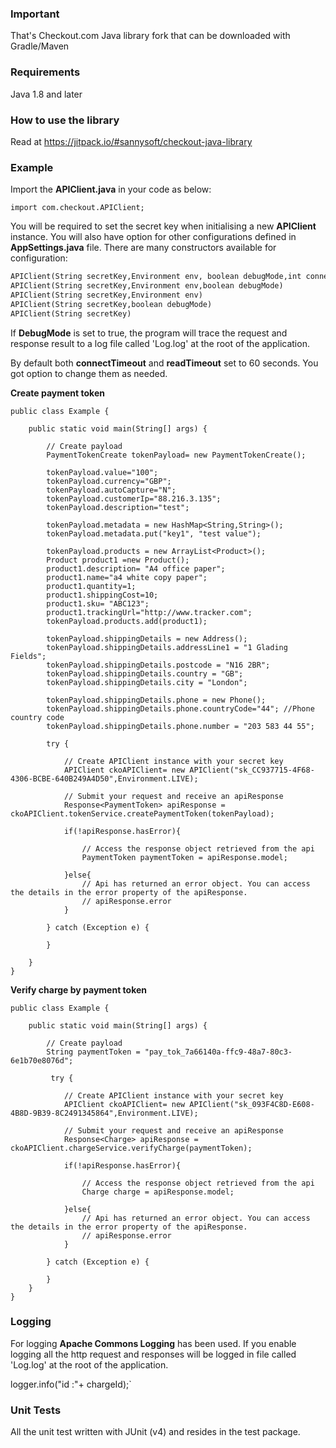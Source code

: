 ### Important

That's Checkout.com Java library fork that can be downloaded with Gradle/Maven

### Requirements

Java 1.8 and later

### How to use the library

Read at https://jitpack.io/#sannysoft/checkout-java-library

### Example

Import the **APIClient.java** in your code as below:   
```
import com.checkout.APIClient;
```

You will be required to set the secret key when initialising a new **APIClient** instance. You will also have option for other configurations defined in **AppSettings.java** file. There are many constructors available for configuration:

```html
APIClient(String secretKey,Environment env, boolean debugMode,int connectTimeout,int readTimeout)
APIClient(String secretKey,Environment env,boolean debugMode)
APIClient(String secretKey,Environment env)
APIClient(String secretKey,boolean debugMode) 
APIClient(String secretKey)
```

If **DebugMode** is set to true, the program will trace the request and response result to a log file called 'Log.log' at the root of the application.

By default both **connectTimeout** and **readTimeout** set to 60 seconds. You got option to change them as needed.

**Create payment token**

```
public class Example {

	public static void main(String[] args) {
			
		// Create payload
	    PaymentTokenCreate tokenPayload= new PaymentTokenCreate();

	    tokenPayload.value="100";
	    tokenPayload.currency="GBP";
	    tokenPayload.autoCapture="N";
	    tokenPayload.customerIp="88.216.3.135";
	    tokenPayload.description="test";

	    tokenPayload.metadata = new HashMap<String,String>();
	    tokenPayload.metadata.put("key1", "test value");

	    tokenPayload.products = new ArrayList<Product>();
	    Product product1 =new Product();
	    product1.description= "A4 office paper";
	    product1.name="a4 white copy paper";
	    product1.quantity=1;
	    product1.shippingCost=10;
	    product1.sku= "ABC123";
	    product1.trackingUrl="http://www.tracker.com";
	    tokenPayload.products.add(product1);

	    tokenPayload.shippingDetails = new Address();
	    tokenPayload.shippingDetails.addressLine1 = "1 Glading Fields";
	    tokenPayload.shippingDetails.postcode = "N16 2BR";
	    tokenPayload.shippingDetails.country = "GB";
	    tokenPayload.shippingDetails.city = "London";

	    tokenPayload.shippingDetails.phone = new Phone();
	    tokenPayload.shippingDetails.phone.countryCode="44"; //Phone country code
	    tokenPayload.shippingDetails.phone.number = "203 583 44 55";

	    try {

	        // Create APIClient instance with your secret key
	        APIClient ckoAPIClient= new APIClient("sk_CC937715-4F68-4306-BCBE-640B249A4D50",Environment.LIVE);

	        // Submit your request and receive an apiResponse
	        Response<PaymentToken> apiResponse = ckoAPIClient.tokenService.createPaymentToken(tokenPayload);

	        if(!apiResponse.hasError){

	            // Access the response object retrieved from the api
	            PaymentToken paymentToken = apiResponse.model; 

	        }else{
	            // Api has returned an error object. You can access the details in the error property of the apiResponse.
	            // apiResponse.error
	        }

	    } catch (Exception e) {

	    }

	}
}
```

**Verify charge by payment token**

```
public class Example {

	public static void main(String[] args) {
		
		// Create payload
	    String paymentToken = "pay_tok_7a66140a-ffc9-48a7-80c3-6e1b70e8076d";

	     try {

	        // Create APIClient instance with your secret key
	        APIClient ckoAPIClient= new APIClient("sk_093F4C8D-E608-4B8D-9B39-8C2491345864",Environment.LIVE);

	        // Submit your request and receive an apiResponse
	        Response<Charge> apiResponse = ckoAPIClient.chargeService.verifyCharge(paymentToken);

	        if(!apiResponse.hasError){

	            // Access the response object retrieved from the api
	            Charge charge = apiResponse.model; 

	        }else{
	            // Api has returned an error object. You can access the details in the error property of the apiResponse.
	            // apiResponse.error
	        }

	    } catch (Exception e) {

	    }
	}
}
```

### Logging

For logging **Apache Commons Logging** has been used. If you enable logging all the http request and responses will be logged in file called 'Log.log' at the root of the application.   

logger.info("id :"+ chargeId);`

### Unit Tests

All the unit test written with JUnit (v4) and resides in the test package.
